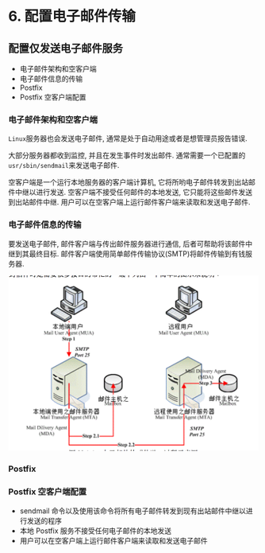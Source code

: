 # 6. 配置电子邮件传输

## 配置仅发送电子邮件服务

* 电子邮件架构和空客户端
* 电子邮件信息的传输
* Postfix
* Postfix 空客户端配置

### 电子邮件架构和空客户端

`Linux`服务器也会发送电子邮件, 通常是处于自动用途或者是想管理员报告错误.

大部分服务器都收到监控, 并且在发生事件时发出邮件. 通常需要一个已配置的`usr/sbin/sendmail`来发送电子邮件.

空客户端是一个运行本地服务器的客户端计算机, 它将所哟电子邮件转发到出站邮件中继以进行发送. 空客户端不接受任何邮件的本地发送, 它只能将这些邮件发送到出站邮件中继. 用户可以在空客户端上运行邮件客户端来读取和发送电子邮件.

### 电子邮件信息的传输

要发送电子邮件, 邮件客户端与传出邮件服务器进行通信, 后者可帮助将该邮件中继到其最终目标. 邮件客户端使用简单邮件传输协议(SMTP)将邮件传输到有钱服务器.

![](./img/06_1.png)

### Postfix

### Postfix 空客户端配置

* sendmail 命令以及使用该命令将所有电子邮件转发到现有出站邮件中继以进行发送的程序
* 本地 Postfix 服务不接受任何电子邮件的本地发送
* 用户可以在空客户端上运行邮件客户端来读取和发送电子邮件
